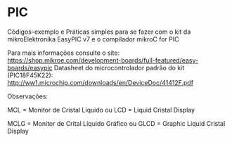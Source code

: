 # PIC
Códigos-exemplo e Práticas simples para se fazer com o kit da mikroElektronika EasyPIC v7 e o compilador mikroC for PIC

Para mais informações consulte o site: https://shop.mikroe.com/development-boards/full-featured/easy-boards/easypic Datasheet do microcontrolador padrão do kit (PIC18F45K22): http://ww1.microchip.com/downloads/en/DeviceDoc/41412F.pdf

Observações:

MCL = Monitor de Cristal Líquido ou LCD = Liquid Cristal Display

MCLG = Monitor de Crital Líquido Gráfico ou GLCD = Graphic Liquid Cristal Display
